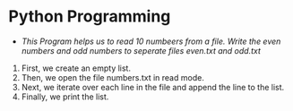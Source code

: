 # Python Programming
* *This Program helps us to read 10 numbeers from a file. Write the even numbers and odd numbers to seperate files even.txt and odd.txt*
1. First, we create an empty list.
2. Then, we open the file numbers.txt in read mode.
3. Next, we iterate over each line in the file and append the line to the list.
4. Finally, we print the list.
